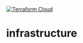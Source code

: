 [![Terraform Cloud](https://img.shields.io/badge/terraform-%235835CC.svg?style=for-the-badge&logo=terraform&logoColor=white)](https://app.terraform.io/app/connormaglynn/workspaces/infrastructure)
# infrastructure
